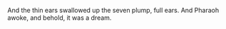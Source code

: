 And the thin ears swallowed up the seven plump, full ears. And Pharaoh awoke, and behold, it was a dream.
